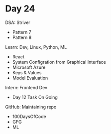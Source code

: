 # Day 24

DSA: Striver
- Pattern 7
- Pattern 8

Learn: Dev, Linux, Python, ML
- React
- System Configration from Graphical Interface
- Microsoft Azure
- Keys & Values
- Model Evaluation

Intern: Frontend Dev
- Day 12 Task On Going

GitHub: Maintaining repo
- 100DaysOfCode
- GFG
- ML